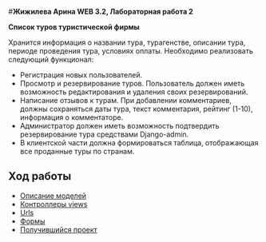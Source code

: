 #**Жижилева Арина WEB 3.2, Лабораторная работа 2**

**Список туров туристической фирмы**

Хранится информация о названии тура, турагенстве, описании тура, периоде
проведения тура, условиях оплаты.
Необходимо реализовать следующий функционал:
- Регистрация новых пользователей.
- Просмотр и резервирование туров. Пользователь должен иметь возможность
редактирования и удаления своих резервирований.
- Написание отзывов к турам. При добавлении комментариев, должны
сохраняться даты тура, текст комментария, рейтинг (1-10), информация о
комментаторе.
- Администратор должен иметь возможность подтвердить резервирование
тура средствами Django-admin.
- В клиентской части должна формироваться таблица, отображающая все
проданные туры по странам.



## Ход работы

- [Описание моделей](chapter1.md)
- [Контроллеры views](chapter2.md)
- [Urls](chapter3.md)
- [Формы](chapter4.md)
- [Получившийся проект](chapter5.md)

